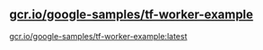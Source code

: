 
[gcr.io/google-samples/tf-worker-example](https://hub.docker.com/r/anjia0532/google-samples.tf-worker-example/tags/)
-----


[gcr.io/google-samples/tf-worker-example:latest](https://hub.docker.com/r/anjia0532/google-samples.tf-worker-example/tags/)


